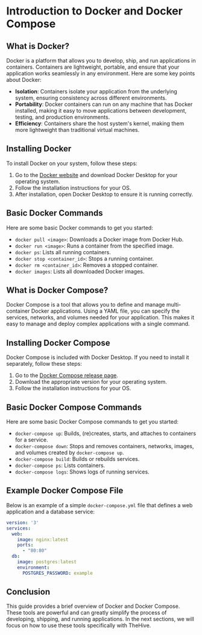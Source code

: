 
# Introduction to Docker and Docker Compose

## What is Docker?

Docker is a platform that allows you to develop, ship, and run applications in containers. Containers are lightweight, portable, and ensure that your application works seamlessly in any environment. Here are some key points about Docker:

- **Isolation**: Containers isolate your application from the underlying system, ensuring consistency across different environments.
- **Portability**: Docker containers can run on any machine that has Docker installed, making it easy to move applications between development, testing, and production environments.
- **Efficiency**: Containers share the host system's kernel, making them more lightweight than traditional virtual machines.

## Installing Docker

To install Docker on your system, follow these steps:

1. Go to the [Docker website](https://www.docker.com/products/docker-desktop) and download Docker Desktop for your operating system.
2. Follow the installation instructions for your OS.
3. After installation, open Docker Desktop to ensure it is running correctly.

## Basic Docker Commands

Here are some basic Docker commands to get you started:

- `docker pull <image>`: Downloads a Docker image from Docker Hub.
- `docker run <image>`: Runs a container from the specified image.
- `docker ps`: Lists all running containers.
- `docker stop <container_id>`: Stops a running container.
- `docker rm <container_id>`: Removes a stopped container.
- `docker images`: Lists all downloaded Docker images.

## What is Docker Compose?

Docker Compose is a tool that allows you to define and manage multi-container Docker applications. Using a YAML file, you can specify the services, networks, and volumes needed for your application. This makes it easy to manage and deploy complex applications with a single command.

## Installing Docker Compose

Docker Compose is included with Docker Desktop. If you need to install it separately, follow these steps:

1. Go to the [Docker Compose release page](https://github.com/docker/compose/releases).
2. Download the appropriate version for your operating system.
3. Follow the installation instructions for your OS.

## Basic Docker Compose Commands

Here are some basic Docker Compose commands to get you started:

- `docker-compose up`: Builds, (re)creates, starts, and attaches to containers for a service.
- `docker-compose down`: Stops and removes containers, networks, images, and volumes created by `docker-compose up`.
- `docker-compose build`: Builds or rebuilds services.
- `docker-compose ps`: Lists containers.
- `docker-compose logs`: Shows logs of running services.

## Example Docker Compose File

Below is an example of a simple `docker-compose.yml` file that defines a web application and a database service:

```yaml
version: '3'
services:
  web:
    image: nginx:latest
    ports:
      - "80:80"
  db:
    image: postgres:latest
    environment:
      POSTGRES_PASSWORD: example
```

## Conclusion

This guide provides a brief overview of Docker and Docker Compose. These tools are powerful and can greatly simplify the process of developing, shipping, and running applications. In the next sections, we will focus on how to use these tools specifically with TheHive.